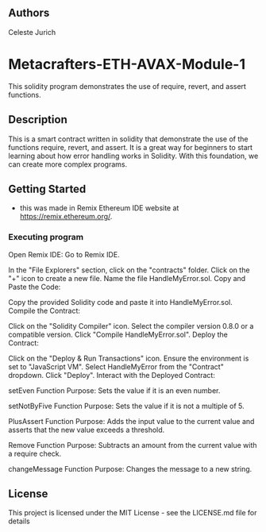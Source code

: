 ## Authors

Celeste Jurich 

# Metacrafters-ETH-AVAX-Module-1

This solidity program demonstrates the use of require, revert, and assert functions.

## Description

This is a smart contract written in solidity that demonstrate the use of the functions require, revert, and assert. It is a great way for beginners to start learning about how error handling works in Solidity. With this foundation, we can create more complex programs.

## Getting Started


* this was made in Remix Ethereum IDE website at https://remix.ethereum.org/.

### Executing program

Open Remix IDE: Go to Remix IDE.


In the "File Explorers" section, click on the "contracts" folder.
Click on the "+" icon to create a new file.
Name the file HandleMyError.sol.
Copy and Paste the Code:

Copy the provided Solidity code and paste it into HandleMyError.sol.
Compile the Contract:

Click on the "Solidity Compiler" icon.
Select the compiler version 0.8.0 or a compatible version.
Click "Compile HandleMyError.sol".
Deploy the Contract:

Click on the "Deploy & Run Transactions" icon.
Ensure the environment is set to "JavaScript VM".
Select HandleMyError from the "Contract" dropdown.
Click "Deploy".
Interact with the Deployed Contract:

setEven Function
Purpose: Sets the value if it is an even number.

setNotByFive Function
Purpose: Sets the value if it is not a multiple of 5.

PlusAssert Function
Purpose: Adds the input value to the current value and asserts that the new value exceeds a threshold.

Remove Function
Purpose: Subtracts an amount from the current value with a require check.

changeMessage Function
Purpose: Changes the message to a new string.

## License

This project is licensed under the MIT License - see the LICENSE.md file for details
